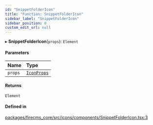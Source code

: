 ```yaml
---
id: "SnippetFolderIcon"
title: "Function: SnippetFolderIcon"
sidebar_label: "SnippetFolderIcon"
sidebar_position: 0
custom_edit_url: null
---
```


▸ **SnippetFolderIcon**(`props`): `Element`

#### Parameters

| Name | Type |
| :------ | :------ |
| `props` | [`IconProps`](../types/IconProps.md) |

#### Returns

`Element`

#### Defined in

[packages/firecms_core/src/icons/components/SnippetFolderIcon.tsx:3](https://github.com/FireCMSco/firecms/blob/d45f3739/packages/firecms_core/src/icons/components/SnippetFolderIcon.tsx#L3)
